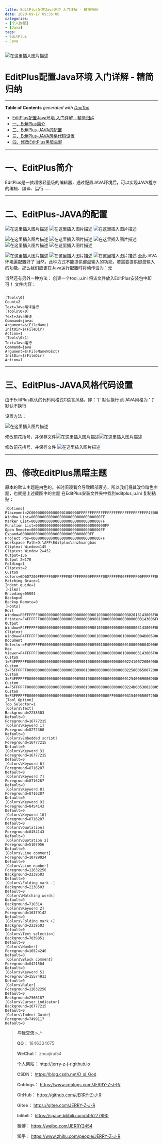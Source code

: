 ```yaml
---
title: EditPlus配置Java环境 入门详解 - 精简归纳
date: 2020-09-17 09:36:00
categories: 
- [个人教程]
- [Java]
tags:
- EditPlus
- Java
---
```


![在这里插入图片描述](https://img-blog.csdnimg.cn/20200917231001677.png)

<!--more-->

# EditPlus配置Java环境 入门详解 - 精简归纳

---

<!-- START doctoc generated TOC please keep comment here to allow auto update -->
<!-- DON'T EDIT THIS SECTION, INSTEAD RE-RUN doctoc TO UPDATE -->
**Table of Contents**  *generated with [DocToc](https://github.com/thlorenz/doctoc)*

- [EditPlus配置Java环境 入门详解 - 精简归纳](#editplus%E9%85%8D%E7%BD%AEjava%E7%8E%AF%E5%A2%83-%E5%85%A5%E9%97%A8%E8%AF%A6%E8%A7%A3---%E7%B2%BE%E7%AE%80%E5%BD%92%E7%BA%B3)
- [一、EditPlus简介](#%E4%B8%80editplus%E7%AE%80%E4%BB%8B)
- [二、EditPlus-JAVA的配置](#%E4%BA%8Ceditplus-java%E7%9A%84%E9%85%8D%E7%BD%AE)
- [三、EditPlus-JAVA风格代码设置](#%E4%B8%89editplus-java%E9%A3%8E%E6%A0%BC%E4%BB%A3%E7%A0%81%E8%AE%BE%E7%BD%AE)
- [四、修改EditPlus黑暗主题](#%E5%9B%9B%E4%BF%AE%E6%94%B9editplus%E9%BB%91%E6%9A%97%E4%B8%BB%E9%A2%98)

<!-- END doctoc generated TOC please keep comment here to allow auto update -->

---
# 一、EditPlus简介
EditPlus是一款超级轻量级的编辑器，通过配置JAVA环境后，可以实现JAVA程序的编辑、编译、运行……

---

# 二、EditPlus-JAVA的配置
![在这里插入图片描述](https://img-blog.csdnimg.cn/2020091723065939.png?x-oss-process=image/watermark,type_ZmFuZ3poZW5naGVpdGk,shadow_10,text_aHR0cHM6Ly9ibG9nLmNzZG4ubmV0L0Rfc2lfR29k,size_16,color_FFFFFF,t_70#pic_center)
![在这里插入图片描述](https://img-blog.csdnimg.cn/2020091723073063.png?x-oss-process=image/watermark,type_ZmFuZ3poZW5naGVpdGk,shadow_10,text_aHR0cHM6Ly9ibG9nLmNzZG4ubmV0L0Rfc2lfR29k,size_16,color_FFFFFF,t_70#pic_center)
![在这里插入图片描述](https://img-blog.csdnimg.cn/20200917230829865.png?x-oss-process=image/watermark,type_ZmFuZ3poZW5naGVpdGk,shadow_10,text_aHR0cHM6Ly9ibG9nLmNzZG4ubmV0L0Rfc2lfR29k,size_16,color_FFFFFF,t_70#pic_center)

![在这里插入图片描述](https://img-blog.csdnimg.cn/20200917230808338.png?x-oss-process=image/watermark,type_ZmFuZ3poZW5naGVpdGk,shadow_10,text_aHR0cHM6Ly9ibG9nLmNzZG4ubmV0L0Rfc2lfR29k,size_16,color_FFFFFF,t_70#pic_center)
![在这里插入图片描述](https://img-blog.csdnimg.cn/20200917230845727.png?x-oss-process=image/watermark,type_ZmFuZ3poZW5naGVpdGk,shadow_10,text_aHR0cHM6Ly9ibG9nLmNzZG4ubmV0L0Rfc2lfR29k,size_16,color_FFFFFF,t_70#pic_center)
![在这里插入图片描述](https://img-blog.csdnimg.cn/20200917230856616.png#pic_center)
![在这里插入图片描述](https://img-blog.csdnimg.cn/20200917230911516.png?x-oss-process=image/watermark,type_ZmFuZ3poZW5naGVpdGk,shadow_10,text_aHR0cHM6Ly9ibG9nLmNzZG4ubmV0L0Rfc2lfR29k,size_16,color_FFFFFF,t_70#pic_center)
![在这里插入图片描述](https://img-blog.csdnimg.cn/20200917230925977.png?x-oss-process=image/watermark,type_ZmFuZ3poZW5naGVpdGk,shadow_10,text_aHR0cHM6Ly9ibG9nLmNzZG4ubmV0L0Rfc2lfR29k,size_16,color_FFFFFF,t_70#pic_center)

![在这里插入图片描述](https://img-blog.csdnimg.cn/20200917230937201.png?x-oss-process=image/watermark,type_ZmFuZ3poZW5naGVpdGk,shadow_10,text_aHR0cHM6Ly9ibG9nLmNzZG4ubmV0L0Rfc2lfR29k,size_16,color_FFFFFF,t_70#pic_center)
![在这里插入图片描述](https://img-blog.csdnimg.cn/20200917230948185.png?x-oss-process=image/watermark,type_ZmFuZ3poZW5naGVpdGk,shadow_10,text_aHR0cHM6Ly9ibG9nLmNzZG4ubmV0L0Rfc2lfR29k,size_16,color_FFFFFF,t_70#pic_center)
![在这里插入图片描述](https://img-blog.csdnimg.cn/20200917231001677.png?x-oss-process=image/watermark,type_ZmFuZ3poZW5naGVpdGk,shadow_10,text_aHR0cHM6Ly9ibG9nLmNzZG4ubmV0L0Rfc2lfR29k,size_16,color_FFFFFF,t_70#pic_center)
至此JAVA环境遍配置好了
当然，此种方式不能提供键盘输入的功能，若需要提供键盘输入的功能，那么我们应该在Java运行配置时将动作设为：无

当然还有另外一种方法：
创建一个tool_u.ini
将该文件放入EditPlus安装包中即可！
文件内容：
```

[Tools\0]
Count=2
Text=Java编译运行
[Tools\0\0]
Text=Java编译
Command=javac
Argument=$(FileName)
InitDir=$(FileDir)
Action=1
[Tools\0\1]
Text=Java运行
Command=java
Argument=$(FileNameNoExt)
InitDir=$(FileDir)
Action=1
```

---

# 三、EditPlus-JAVA风格代码设置
由于EditPlus默认的代码风格式C语言风格，即：'{' 默认换行
而JAVA风格为 ' {' 默认不换行

设置方法：

![在这里插入图片描述](https://img-blog.csdnimg.cn/20200917234120980.png?x-oss-process=image/watermark,type_ZmFuZ3poZW5naGVpdGk,shadow_10,text_aHR0cHM6Ly9ibG9nLmNzZG4ubmV0L0Rfc2lfR29k,size_16,color_FFFFFF,t_70#pic_center)

 修改前花括号，并保存文件![在这里插入图片描述](https://img-blog.csdnimg.cn/20200917234134882.png?x-oss-process=image/watermark,type_ZmFuZ3poZW5naGVpdGk,shadow_10,text_aHR0cHM6Ly9ibG9nLmNzZG4ubmV0L0Rfc2lfR29k,size_16,color_FFFFFF,t_70#pic_center)![在这里插入图片描述](https://img-blog.csdnimg.cn/20200917234146834.png?x-oss-process=image/watermark,type_ZmFuZ3poZW5naGVpdGk,shadow_10,text_aHR0cHM6Ly9ibG9nLmNzZG4ubmV0L0Rfc2lfR29k,size_16,color_FFFFFF,t_70#pic_center)

 修改前花括号，并保存文件
![在这里插入图片描述](https://img-blog.csdnimg.cn/20200917234159694.png?x-oss-process=image/watermark,type_ZmFuZ3poZW5naGVpdGk,shadow_10,text_aHR0cHM6Ly9ibG9nLmNzZG4ubmV0L0Rfc2lfR29k,size_16,color_FFFFFF,t_70#pic_center)

---

# 四、修改EditPlus黑暗主题
原本的默认主题是白色的，长时间观看会导致眼部疲劳，所以我们将其改位暗色主题，也就是上述截图中的主题
在EditPlus安装文件夹中找到editplus_u.ini
复制粘贴：

```
[Options]
Placement=2C0000000000000001000000FFFFFFFFFFFFFFFFFFFFFFFFFFFFFFFF4E0000004E0000000E0400006A020000FF
Window List=00000000000000000000000000000000FF
Marker List=00000000000000000000000000000000FF
Function List=00000000000000000000000000000000FF
Open Remote=00000000000000000000000000000000FF
Expand=00000000000000000000000000000000FF
Project Pos=00000000000000000000000000000000FF
Workspace Path=D:\APP\Editplus\anzhuangbao
Cliptext Window=145
Cliptext Window 2=452
Output=136
Output 2=170
Folding=1
Cliptext=2
Custom colors=6D6D7200FFFFFF00FFFFFF00FFFFFF00FFFFFF00FFFFFF00FFFFFF00FFFFFF0031282700FFFFFF00FFFFFF00FFFFFF00FFFFFF00FFFFFF00FFFFFF00FFFFFF00FF
Matching Brace=1
Indent guide=1
[Files]
Encoding=65001
Backup=0
Backup Remote=0
[Fonts]
Edit Window=F0FFFFFF00000000000000000000000090010000000000000302013143006F007500720069006500720020004E0065007700000000000000000000000000000000000000000000000000000000000000000000000000000000000000FF
Printer=F4FFFFFF00000000000000000000000090010000000000000000003143006F007500720069006500720020004E0065007700000000000000000000000000000000000000000000000000000000000000000000000000000000000000FF
Output Window=F4FFFFFF00000000000000000000000090010000000000000000003143006F007500720069006500720020004E0065007700000000000000000000000000000000000000000000000000000000000000000000000000000000000000FF
Cliptext Window=F4FFFFFF0000000000000000000000009001000000000001000000004D006900630072006F0073006F006600740020005900610048006500690020005500490000000000000000000000000000000000000000000000000000000000FF
Document Selector=F4FFFFFF0000000000000000000000009001000000000001000000004D006900630072006F0073006F006600740020005900610048006500690020005500490000000000000000000000000000000000000000000000000000000000FF
Hex Viewer=F4FFFFFF00000000000000000000000090010000000000010000003143006F007500720069006500720020004E0065007700000000000000000000000000000000000000000000000000000000000000000000000000000000000000FF
Custom 1=F4FFFFFF00000000000000000000000090010000000000000000002241007200690061006C000000720020004E0065007700000000000000000000000000000000000000000000000000000000000000000000000000000000000000FF
Custom 2=F5FFFFFF000000000000000000000000900100000000000000000022560065007200640061006E00610000004E0065007700000000000000000000000000000000000000000000000000000000000000000000000000000000000000FF
Custom 3=F4FFFFFF000000000000000000000000900100000000000000000012540069006D006500730020004E0065007700200052006F006D0061006E0000000000000000000000000000000000000000000000000000000000000000000000FF
Custom 4=F5FFFFFF0000000000000000000000009001000000000000000000224D0053002000530061006E0073002000530065007200690066000000000000000000000000000000000000000000000000000000000000000000000000000000FF
Custom 5=F3FFFFFF00000000000000000000000090010000000000FF000000315400650072006D0069006E0061006C00000065007700000000000000000000000000000000000000000000000000000000000000000000000000000000000000FF
[Tool Option]
Top Selector=1
[Colors\Text]
Background=2238503
Default=0
Foreground=16777215
[Colors\Keyword 1]
Foreground=8272368
Default=0
[Colors\Embedded script]
Foreground=16777215
Default=0
[Colors\Keyword 3]
Foreground=16777215
Default=0
[Colors\Keyword 6]
Foreground=8716287
Default=0
[Colors\Keyword 7]
Foreground=8716287
Default=0
[Colors\Keyword 8]
Foreground=8716287
Default=0
[Colors\Keyword 9]
Foreground=8454143
Default=0
[Colors\Keyword 10]
Foreground=8716287
Default=0
[Colors\Quotation]
Foreground=8454143
Default=0
[Colors\Quotation 2]
Foreground=5107956
Default=0
[Colors\Line comment]
Foreground=10789024
Default=0
[Colors\Line number]
Foreground=12632256
Background=2238503
Default=0
[Colors\Folding mark -]
Background=2238503
Default=0
[Colors\Matching words]
Default=0
Background=718314
[Colors\Keyword 2]
Foreground=16379142
Default=0
[Colors\Folding mark +]
Background=2238503
Default=0
[Colors\Text selection]
Background=7039851
Default=0
[Colors\Number]
Foreground=16524240
Default=0
[Colors\Block comment]
Foreground=8421504
Default=0
[Colors\Keyword 5]
Foreground=15574913
Default=0
[Colors\Ruler]
Foreground=12632256
Default=0
Background=2566187
[Colors\Cursor indicator]
Background=16777215
Default=0
[Colors\Indent Guide]
Foreground=7499117
Default=0
```


> **与我交流 >_^**
>
> **QQ：** 1846334075
>
> **WeChat：** zhoujirui54
>
> **个人网站：** <http://jerry-z-j-r.github.io>	
>
> **CSDN：** <https://blog.csdn.net/D_si_God>
>
> **Cnblogs：** <https://www.cnblogs.com/JERRY-Z-J-R/>
>
> **GitHub：** <https://github.com/JERRY-Z-J-R>
>
> **Gitee：** <https://gitee.com/JERRY-Z-J-R>
>
> **bilibili：** <https://space.bilibili.com/505277890>
>
> **微博：** <https://weibo.com/JERRY2454>
>
> **知乎：** <https://www.zhihu.com/people/JERRY-Z-J-R>



